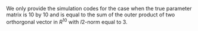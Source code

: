 We only provide the simulation codes for the case when the true parameter matrix is 10 by 10 and is equal to the sum of the outer product of two orthorgonal vector in $R^10$
with $l2$-norm equal to 3.
